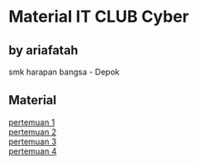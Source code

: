 # Material IT CLUB Cyber
## by ariafatah

smk harapan bangsa - Depok

## Material
[pertemuan 1](./P1) \
[pertemuan 2](./P2) \
[pertemuan 3](./p3) \
[pertemuan 4](./P4)